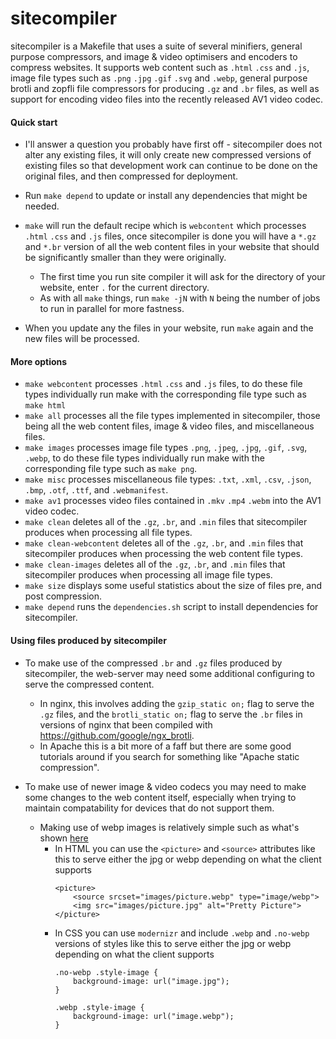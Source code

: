 # sitecompiler
sitecompiler is a Makefile that uses a suite of several minifiers, general purpose compressors, and image & video optimisers and encoders to compress websites. It supports web content such as `.html` `.css` and `.js`, image file types such as `.png` `.jpg` `.gif` `.svg` and `.webp`, general purpose brotli and zopfli file compressors for producing `.gz` and `.br` files, as well as support for encoding video files into the recently released AV1 video codec. 

#### Quick start
 - I'll answer a question you probably have first off - sitecompiler does not alter any existing files, it will only create new compressed versions of existing files so that development work can continue to be done on the original files, and then compressed for deployment. 
 
 - Run `make depend` to update or install any dependencies that might be needed.
 - `make` will run the default recipe which is `webcontent` which processes `.html` `.css` and `.js` files, once sitecompiler is done you will have a `*.gz` and `*.br` version of all the web content files in your website that should be significantly smaller than they were originally. 
   - The first time you run site compiler it will ask for the directory of your website, enter `.` for the current directory.
   - As with all `make` things, run `make -jN` with `N` being the number of jobs to run in parallel for more fastness.
 - When you update any the files in your website, run `make` again and the new files will be processed.


#### More options
 - `make webcontent` processes `.html` `.css` and `.js` files, to do these file types individually run make with the corresponding file type such as `make html`
 - `make all` processes all the file types implemented in sitecompiler, those being all the web content files, image & video files, and miscellaneous files.
 - `make images` processes image file types `.png`, `.jpeg`, `.jpg`, `.gif`, `.svg`, `.webp`, to do these file types individually run make with the corresponding file type such as `make png`.
 - `make misc` processes miscellaneous file types: `.txt`, `.xml`, `.csv`, `.json`, `.bmp`, `.otf`, `.ttf`, and `.webmanifest`.
 - `make av1` processes video files contained in `.mkv` `.mp4` `.webm` into the AV1 video codec.
 - `make clean` deletes all of the `.gz`, `.br`, and `.min` files that sitecompiler produces when processing all file types.
 - `make clean-webcontent` deletes all of the `.gz`, `.br`, and `.min` files that sitecompiler produces when processing the web content file types.
 - `make clean-images` deletes all of the `.gz`, `.br`, and `.min` files that sitecompiler produces when processing all image file types.
 - `make size` displays some useful statistics about the size of files pre, and post compression.
 - `make depend` runs the `dependencies.sh` script to install dependencies for sitecompiler.
 
 

 #### Using files produced by sitecompiler
 - To make use of the compressed `.br` and `.gz` files produced by sitecompiler, the web-server may need some additional configuring to serve the compressed content. 
   - In nginx, this involves adding the `gzip_static on;` flag to serve the `.gz` files, and the `brotli_static on;` flag to serve the `.br` files in versions of nginx that been compiled with https://github.com/google/ngx_brotli. 
   - In Apache this is a bit more of a faff but there are some good tutorials around if you search for something like "Apache static compression".

 - To make use of newer image & video codecs you may need to make some changes to the web content itself, especially when trying to maintain compatability for devices that do not support them.
   - Making use of webp images is relatively simple such as what's shown [here](https://css-tricks.com/using-webp-images/)
     - In HTML you can use the `<picture>` and `<source>` attributes like this to serve either the jpg or webp depending on what the client supports
       ```
       <picture>
           <source srcset="images/picture.webp" type="image/webp">
           <img src="images/picture.jpg" alt="Pretty Picture"> 
       </picture> 
       ```
     - In CSS you can use `modernizr` and include `.webp` and `.no-webp` versions of styles like this to serve either the jpg or webp depending on what the client supports
       ```
       .no-webp .style-image {
           background-image: url("image.jpg");
       }

       .webp .style-image {
           background-image: url("image.webp");
       }
       ```
